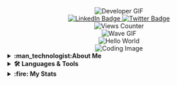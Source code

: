 <div id="header" align="center">
  <img src="https://media.giphy.com/media/s1x9tuT50eLJs8ZxPf/giphy.gif" width="140" alt="Developer GIF"/>
    <div id="badges">
      <a href="https://www.linkedin.com/in/shlomisimantov/" alt="LinkedIn URL">
        <img src="https://img.shields.io/badge/LinkedIn-blue?style=for-the-badge&logo=linkedin&logoColor=white" alt="LinkedIn Badge"/>
      </a>
      <a href="https://twitter.com/Shlomi_ST" alt="Twitter URL">
        <img src="https://img.shields.io/badge/Twitter-blue?style=for-the-badge&logo=twitter&logoColor=white" alt="Twitter Badge"/>
      </a>
      <br>
      <img src="https://komarev.com/ghpvc/?username=ShlomiSimanTov&style=flat-square&color=blue" alt="Views Counter"/>
      <br>
<!--       <img src="https://img.shields.io/github/followers/ShlomiSimanTov?style=social" alt="Followers"/>
      <br> -->
      <img src="https://media.giphy.com/media/hvRJCLFzcasrR4ia7z/giphy.gif" width="30px" alt="Wave GIF"/>
      <br>
      <img src="https://media.giphy.com/media/Qo2dupDib32rkTY4hX/giphy.gif" width="20%" alt="Hello World"/>
    </div>
</div>
<div align="center">
  <img src="https://media.giphy.com/media/dWesBcTLavkZuG35MI/giphy.gif" width="550" height="300" alt="Coding Image"/>
</div>


<details>
  <summary><b>:man_technologist:About Me</b></summary><br/>
<p>
  <img src="https://media.giphy.com/media/BoUKRWRO5WHKjEE6Rk/giphy.gif" align='right' width="150px" alt="Wazzup Img"/>
</p>
  
- :zap: Full Stack Developer.

- :chart_with_upwards_trend: Crypto Analysis.
  
- :telescope: Exploring Blockchain & Web3 Content.
  
- :mailbox: How to reach me: [![Linkedin Badge](https://img.shields.io/badge/-Shlomi-blue?style=flat&logo=Linkedin&logoColor=white)](https://www.linkedin.com/in/shlomisimantov/)
  
</details>

<details>
  <summary><b>🛠️ Languages & Tools</b></summary><br/>
    <div>
      <img src="https://github.com/devicons/devicon/blob/master/icons/wordpress/wordpress-plain.svg" title="Wordpress" alt="Wordpress" width="40" height="40"/>&nbsp;
      <img src="https://github.com/devicons/devicon/blob/master/icons/php/php-plain.svg" title="PHP" alt="PHP" width="40" height="40"/>&nbsp;
      <img src="https://github.com/devicons/devicon/blob/master/icons/redux/redux-original.svg" title="Redux" alt="Redux" width="40" height="40"/>&nbsp;
      <img src="https://github.com/devicons/devicon/blob/master/icons/react/react-original.svg" title="React" alt="React" width="40" height="40"/>&nbsp;
      <img src="https://github.com/devicons/devicon/blob/master/icons/angularjs/angularjs-original.svg" title="Angular" alt="Angular" width="40" height="40"/>&nbsp;
      <img src="https://github.com/devicons/devicon/blob/master/icons/firebase/firebase-plain.svg" title="Firebase" alt="Firebase" width="40" height="40"/>&nbsp;
      <img src="https://github.com/devicons/devicon/blob/master/icons/express/express-original.svg" title="Express" alt="Express" width="40" height="40"/>&nbsp;
      <img src="https://github.com/devicons/devicon/blob/master/icons/nodejs/nodejs-original.svg" title="NodeJS" alt="NodeJS" width="40" height="40"/>&nbsp;
      <img src="https://github.com/devicons/devicon/blob/master/icons/mongodb/mongodb-original.svg" title="Mongo" alt="Mongo" width="40" height="40"/>&nbsp;
      <img src="https://github.com/devicons/devicon/blob/master/icons/mysql/mysql-original.svg" title="MySQL"  alt="MySQL" width="40" height="40"/>&nbsp;
      <img src="https://github.com/devicons/devicon/blob/master/icons/javascript/javascript-original.svg" title="JavaScript" alt="JavaScript" width="40" height="40"/>&nbsp;
      <img src="https://github.com/devicons/devicon/blob/master/icons/git/git-original.svg" title="Git" **alt="Git" width="40" height="40"/>
      <img src="https://github.com/devicons/devicon/blob/master/icons/github/github-original.svg" title="Github" **alt="Github" width="40" height="40"/>
      <img src="https://github.com/devicons/devicon/blob/master/icons/jquery/jquery-original.svg" title="JQuery" alt="JQuery" width="40" height="40"/>&nbsp;
      <img src="https://github.com/devicons/devicon/blob/master/icons/bootstrap/bootstrap-original.svg" title="Bootstrap" alt="Bootstrap" width="40" height="40"/>&nbsp;
      <img src="https://github.com/devicons/devicon/blob/master/icons/sass/sass-original.svg" title="SASS" alt="SASS " width="40" height="40"/>&nbsp;
      <img src="https://github.com/devicons/devicon/blob/master/icons/css3/css3-original.svg"  title="CSS3" alt="CSS" width="40" height="40"/>&nbsp;
      <img src="https://github.com/devicons/devicon/blob/master/icons/html5/html5-original.svg" title="HTML5" alt="HTML" width="40" height="40"/>&nbsp;
      <img src="https://github.com/devicons/devicon/blob/master/icons/vscode/vscode-original.svg" title="VSCode" alt="VSCode" width="40" height="40"/>&nbsp;
    </div>
</details>

<details>
  <summary><b>:fire: My Stats</b></summary><br/>
  
[![GitHub Streak](http://github-readme-streak-stats.herokuapp.com?user=ShlomiSimanTov&theme=dark&background=000000)](https://github.com/ShlomiSimanTov)
  
[![Top Langs](https://github-readme-stats.vercel.app/api/top-langs/?username=ShlomiSimanTov&layout=compact&theme=vision-friendly-dark)](https://github.com/ShlomiSimanTov?tab=repositories)
  
</details>


